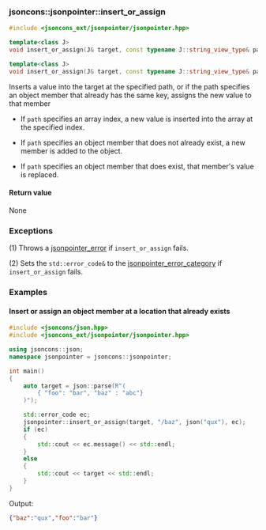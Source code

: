 ### jsoncons::jsonpointer::insert_or_assign

```c++
#include <jsoncons_ext/jsonpointer/jsonpointer.hpp>

template<class J>
void insert_or_assign(J& target, const typename J::string_view_type& path, const J& value); // (1)

template<class J>
void insert_or_assign(J& target, const typename J::string_view_type& path, const J& value, std::error_code& ec); // (2)
```

Inserts a value into the target at the specified path, or if the path specifies an object member that already has the same key, assigns the new value to that member

- If `path` specifies an array index, a new value is inserted into the array at the specified index.

- If `path` specifies an object member that does not already exist, a new member is added to the object.

- If `path` specifies an object member that does exist, that member's value is replaced.

#### Return value

None

### Exceptions

(1) Throws a [jsonpointer_error](jsonpointer_error.md) if `insert_or_assign` fails.
 
(2) Sets the `std::error_code&` to the [jsonpointer_error_category](jsonpointer_errc.md) if `insert_or_assign` fails. 

### Examples

#### Insert or assign an object member at a location that already exists

```c++
#include <jsoncons/json.hpp>
#include <jsoncons_ext/jsonpointer/jsonpointer.hpp>

using jsoncons::json;
namespace jsonpointer = jsoncons::jsonpointer;

int main()
{
    auto target = json::parse(R"(
        { "foo": "bar", "baz" : "abc"}
    )");

    std::error_code ec;
    jsonpointer::insert_or_assign(target, "/baz", json("qux"), ec);
    if (ec)
    {
        std::cout << ec.message() << std::endl;
    }
    else
    {
        std::cout << target << std::endl;
    }
}
```
Output:
```json
{"baz":"qux","foo":"bar"}
```


